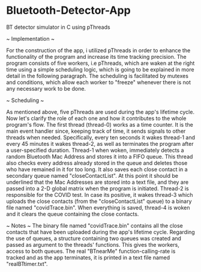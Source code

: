 # Bluetooth-Detector-App
BT detector simulator in C using pThreads

~ Implementation ~

For the construction of the app, i utilized pThreads in order to enhance the functionality of the program and increase its time tracking precision. The program consists of five workers, i.e pThreads, which are waken at the right time using a simple scheduling logic, which is going to be  explained in more detail in the following paragraph. The scheduling is facilitated by mutexes and conditions, which allow each worker to "freeze" whenever there is not any necessary work to be done.

~ Scheduling ~

As mentioned above, five pThreads are used during the app's lifetime cycle. Now let's clarify the role of each one and how it contributes to the whole program's flow. The first thread (thread-0) works as a time counter. It is the main event handler since, keeping track of time, it sends signals to other threads when needed. Specifically, every ten seconds it wakes thread-1 and every 45 minutes it wakes thread-2, as well as terminates the program after a user-specified duration. Thread-1 when woken, immediately detects a random Bluetooth Mac Address and stores it into a FIFO queue. This thread also checks every address already stored in the queue and deletes those who have remained in it for too long. It also saves each close contact in a secondary queue named "closeContactList". At this point it should be underlined that the Mac Addresses are stored into a text file, and they are passed into a 2-D global matrix when the program is initiated. Thread-2 is responsible for the COVID test. In case its positive, it wakes thread-3 which uploads the close contacts (from the "closeContactList" queue) to a binary file named "covidTrace.bin". When everything is saved, thread-4 is woken and it clears the queue containing the close contacts.

~ Notes ~
The binary file named "covidTrace.bin" contains all the close contacts that have been uploaded during the app's lifetime cycle. Regarding the use of queues, a structure containing two queues was created and passed as argument to the threads' functions. This gives the workers, access to both queues. The real "BTnearMe" function-calling-rate is tracked and as the app terminates, it is printed in a text file named "realBTtimer.txt".

